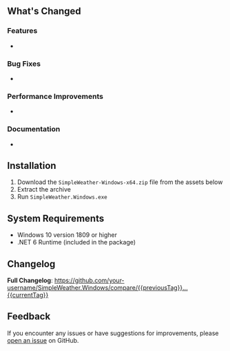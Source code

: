 ## What's Changed

### Features
* 

### Bug Fixes
* 

### Performance Improvements
* 

### Documentation
* 

## Installation

1. Download the `SimpleWeather-Windows-x64.zip` file from the assets below
2. Extract the archive
3. Run `SimpleWeather.Windows.exe`

## System Requirements

* Windows 10 version 1809 or higher
* .NET 6 Runtime (included in the package)

## Changelog

**Full Changelog**: https://github.com/your-username/SimpleWeather.Windows/compare/{{previousTag}}...{{currentTag}}

## Feedback

If you encounter any issues or have suggestions for improvements, please [open an issue](https://github.com/your-username/SimpleWeather.Windows/issues) on GitHub.